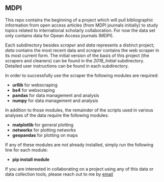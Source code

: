 ## MDPI

This repo contains the beginning of a project which will pull bibliographic information from open access articles (from MDPI journals initially) to study topics related to international scholarly collaboration. For now the data set only contains data for Opean Access journals (MDPI).

Each subdirectory besides *scraper* and *data* represents a distinct project; *data* contains the most recent data and *scraper* contains the web scraper in its most current form. The initial version of the basis of this project (the scrapers and cleaners) can be found in the *2018_Initial* subdirectory. Detailed user instructions can be found in each subdirectory.

In order to successfully use the scraper the following modules are required:

* **urllib** for webscraping
* **bs4** for webscraping
* **pandas** for data management and analysis
* **numpy** for data management and analysis

In addition to those modules, the remainder of the scripts used in various analyses of the data require the following modules:

* **matplotlib** for general plotting
* **networkx** for plotting networks
* **geopandas** for plotting on maps

If any of these modules are not already installed, simply run the following line for each module:

* **pip install module**

If you are interested in collaborating on a project using any of this data or data collection tools, please reach out to me by [email](macary@mix.wvu.edu)
